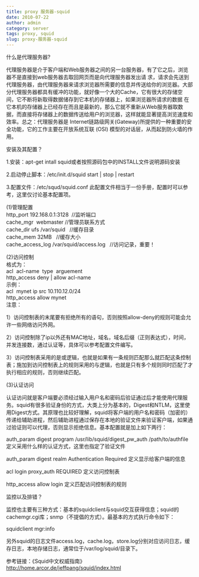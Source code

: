 ```yaml
---
title: proxy 服务器-squid
date: 2010-07-22
author: admin
category: server
tags: proxy, squid
slug: proxy-服务器-squid
---
```


什么是代理服务器?

代理服务器是介于客户端和Web服务器之间的另一台服务器，有了它之后，浏览器不是直接到web服务器去取回网页而是向代理服务器发出请
求，请求会先送到代理服务器，由代理服务器来请求浏览器所需要的信息并传送给你的浏览器。大部分代理服务器都具有缓冲的功能，就好像一个大的Cache，它有很大的存储空间，它不断将新取得数据储存到它本机的存储器上，如果浏览器所请求的数据
在它本机的存储器上已经存在而且是最新的，那么它就不重新从Web服务器取数据，而直接将存储器上的数据传送给用户的浏览器，这样就能显著提高浏览速度和
效率。总之：代理服务器是
Internet链路级网关(Gateway)所提供的一种重要的安全功能，它的工作主要在开放系统互联
(OSI) 模型的对话层，从而起到防火墙的作用。

安装及其配置？

1.安装：apt-get intall squid或者按照源码包中的INSTALL文件说明源码安装

2.启动停止脚本：/etc/init.d/squid start | stop | restart

3.配置文件：/etc/squd/squid.conf
此配置文件相当于一份手册，配置时可以参考，这里仅讨论基本配置项。

(1)管理配置  
http\_port 192.168.0.1:3128  //监听端口  
cache\_mgr  webmaster //管理员联系方式  
cache\_dir ufs /var/squid   //缓存目录  
cache\_mem 32MB   //缓存大小  
cache\_access\_log /var/squid/access.log   //访问记录，重要！

(2)访问控制  
格式为：  
acl  acl-name  type  arguement  
http\_access deny | allow acl-name  
示例：  
acl  mynet ip src 10.110.12.0/24  
http\_access allow mynet  
注意：  

1）访问控制表的末尾要有拒绝所有的语句，否则按照allow-deny的规则可能会允许一些网络访问外网。

2）访问控制除了ip以外还有MAC地址，域名，域名后缀（正则表达式），时间，并发连接数，通过认证等，具体可以参考配置文件编写。

3）访问控制表采用的是或逻辑，也就是如果有一条规则匹配那么就匹配这条控制表；施加到访问控制表上的规则采用的与逻辑，也就是只有多个规则同时匹配了才执行相应的规则，否则继续匹配。

(3)认证访问

认证访问就是客户端要必须经过输入用户名和密码后验证通过后才能使用代理服务。squid有很多验证身份的方式，大类上分为基本的，Digest和NTLM，这里使用Digest方式。其原理也比较好理解，squid将客户端的用户名和密码（加密的）传递给辅助进程，然后辅助进程通过保存在本地的验证文件来验证客户端，如果通过验证则可以代理，否则显示拒绝信息。基本配置就是加上如下两行：

auth\_param digest program /usr/lib/squid/digest\_pw\_auth
/path/to/authfile 定义采用什么样的认证方式，这里也指定了验证文件

auth\_param digest realm Authentication Required 定义显示给客户端的信息

acl login proxy\_auth REQUIRED 定义访问控制表

http\_access allow login 定义匹配访问控制表的规则

监控以及排错？

监控也主要有三种方式：基本的squidclient与squid交互获得信息；squid的cachemgr.cgi库；snmp（不提倡的方式）。最基本的方式执行命令如下：

squidclient mgr:info

另外squid的日志文件access.log，cache.log，store.log分别对应访问日志，缓存日志，本地存储日志，通常位于/var/log/squid/目录下。

参考链接：《Squid中文权威指南》<http://home.arcor.de/jeffpang/squid/index.html>
